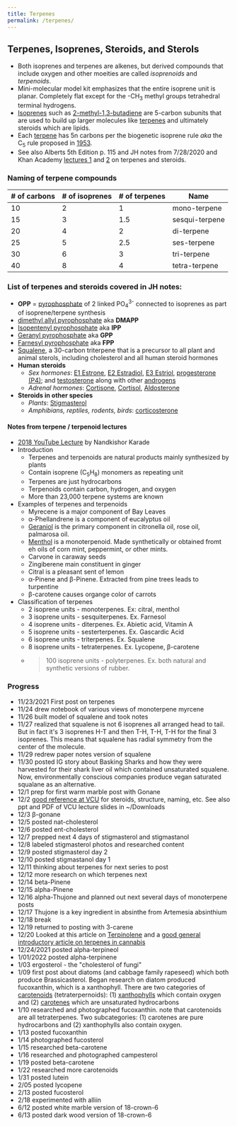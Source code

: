 ```yaml
---
title: Terpenes
permalink: /terpenes/
---
```


## Terpenes, Isoprenes, Steroids, and Sterols

* Both isoprenes and terpenes are alkenes, but derived compounds that include oxygen and other moeities are called *isoprenoids* and *terpenoids*.
* Mini-molecular model kit emphasizes that the entire isoprene unit is planar. Completely flat except for the -CH<sub>3</sub> methyl groups tetrahedral terminal hydrogens.
* [Isoprenes](http://www.chm.bris.ac.uk/motm/isoprene/isopreneh.htm) such as [2-methyl-1,3-butadiene](https://en.wikipedia.org/wiki/Isoprene) are 5-carbon subunits that are used to build up larger molecules like [terpenes](http://www.columbia.edu/itc/chemistry/c3045/client_edit/ppt/PDF/26_07_10.pdf) and ultimately steroids which are lipids.
* Each [terpene](https://en.wikipedia.org/wiki/Terpene) has 5n carbons per the biogenetic isoprene rule *aka* the C<sub>5</sub> rule proposed in [1953](https://en.wikipedia.org/wiki/Leopold_Ružička).
* See also Alberts 5th Edition p. 115 and JH notes from 7/28/2020 and Khan Academy [lectures 1](https://www.khanacademy.org/test-prep/mcat/organ-systems/endocrine-system/v/terpenes-to-steroids1) and [2](https://www.khanacademy.org/test-prep/mcat/organ-systems/endocrine-system/v/terpenes-to-steroids2) on terpenes and steroids. 

### Naming of terpene compounds

| # of carbons | # of isoprenes | # of terpenes | Name          |
|--------------|----------------|--------------|---------------|
| 10           | 2              | 1             | mono-terpene   |
| 15           | 3              | 1.5           | sesqui-terpene |
| 20           | 4              | 2             | di-terpene     |
| 25           | 5              | 2.5           | ses-terpene    |
| 30           | 6              | 3             | tri-terpene    |
| 40           | 8              | 4             | tetra-terpene  |

### List of terpenes and steroids covered in JH notes:

* **OPP** = [pyrophosphate](https://en.wikipedia.org/wiki/Pyrophosphate) of 2 linked PO<sub>4</sub><sup>3-</sup> connected to isoprenes as part of isoprene/terpene synthesis
* [dimethyl allyl pyrophosphate](https://en.wikipedia.org/wiki/Dimethylallyl_pyrophosphate) aka **DMAPP**
* [Isopentenyl pyrophosphate](https://en.wikipedia.org/wiki/Isopentenyl_pyrophosphate) aka **IPP**
* [Geranyl pyrophosphate](https://en.wikipedia.org/wiki/Geranyl_pyrophosphate) aka **GPP**
* [Farnesyl pyrophosphate](https://en.wikipedia.org/wiki/Farnesyl_pyrophosphate) aka **FPP**
* [Squalene](https://en.wikipedia.org/wiki/Squalene), a 30-carbon triterpene that is a precursor to all plant and animal sterols, including cholesterol and all human steroid hormones
* **Human steroids**
	* *Sex hormones*: [E1 Estrone](https://en.wikipedia.org/wiki/Estrone), [E2 Estradiol](https://en.wikipedia.org/wiki/Estradiol), [E3 Estriol](https://en.wikipedia.org/wiki/Estriol), [progesterone (P4)](https://en.wikipedia.org/wiki/Progesterone); and [testosterone](https://en.wikipedia.org/wiki/Testosterone) along with other [androgens](https://en.wikipedia.org/wiki/Androgen)
	* *Adrenal hormones*: [Cortisone](https://en.wikipedia.org/wiki/Cortisone), [Cortisol](https://en.wikipedia.org/wiki/Cortisol), [Aldosterone](https://en.wikipedia.org/wiki/Aldosterone)
* **Steroids in other species**
	* *Plants*: [Stigmasterol](https://en.wikipedia.org/wiki/Stigmasterol)
	* *Amphibians, reptiles, rodents, birds*: [corticosterone](https://en.wikipedia.org/wiki/Corticosterone)

#### Notes from terpene / terpenoid lectures
* [2018 YouTube Lecture](https://www.youtube.com/watch?v=h1Z1iwhbtBo) by Nandkishor Karade
* Introduction
	* Terpenes and terpenoids are natural products mainly synthesized by plants
	* Contain isoprene (C<sub>5</sub>H<sub>8</sub>) monomers as repeating unit
	* Terpenes are just hydrocarbons
	* Terpenoids contain carbon, hydrogen, and oxygen
	* More than 23,000 terpene systems are known
* Examples of terpenes and terpenoids
	* Myrecene is a major component of Bay Leaves
	* &#945;-Phellandrene is a component of eucalyptus oil
	* [Geraniol](https://en.wikipedia.org/wiki/Geraniol) is the primary component in citronella oil, rose oil, palmarosa oil.
	* [Menthol](https://en.wikipedia.org/wiki/Menthol) is a monoterpenoid. Made synthetically or obtained fromt eh oils of corn mint, peppermint, or other mints.
	* Carvone in caraway seeds
	* Zingiberene main constituent in ginger
	* Citral is a pleasant sent of lemon
	* &#945;-Pinene and &#946;-Pinene. Extracted from pine trees leads to turpentine
	* &#946;-carotene causes organge color of carrots
* Classification of terpenes
	* 2 isoprene units - monoterpenes. Ex: citral, menthol
	* 3 isoprene units - sesquiterpenes. Ex. Farnesol
	* 4 isoprene units - diterpenes. Ex. Abietic acid, Vitamin A
	* 5 isoprene units - sesterterpenes. Ex. Gascardic Acid
	* 6 isoprene units - triterpenes. Ex. Squalene
	* 8 isoprene units - tetraterpenes. Ex. Lycopene, &#946;-carotene
	* >100 isoprene units - polyterpenes. Ex. both natural and synthetic versions of rubber.

### Progress
* 11/23/2021 First post on terpenes
* 11/24 drew notebook of various views of monoterpene myrcene
* 11/26 built model of squalene and took notes
* 11/27 realized that squalene is not 6 isoprenes all arranged head to tail. But in fact it's 3 isoprenes H-T and then T-H, T-H, T-H for the final 3 isoprenes. This means that squalene has radial symmetry from the center of the molecule.
* 11/29 redrew paper notes version of squalene
* 11/30 posted IG story about Basking Sharks and how they were harvested for their shark liver oil which contained unsaturated squalene. Now, environmentally conscious companies produce vegan saturated squalane as an alternative.
* 12/1 prep for first warm marble post with Gonane
* 12/2 [good reference at VCU](https://www.people.vcu.edu/~urdesai/intro.htm) for steroids, structure, naming, etc. See also ppt and PDF of VCU lecture slides in ~/Downloads
* 12/3 &#946;-gonane
* 12/5 posted nat-cholesterol
* 12/6 posted ent-cholesterol
* 12/7 prepped next 4 days of stigmasterol and stigmastanol
* 12/8 labeled stigmasterol photos and researched content
* 12/9 posted stigmasterol day 2
* 12/10 posted stigmastanol day 1
* 12/11 thinking about terpenes for next series to post
* 12/12 more research on which terpenes next
* 12/14 beta-Pinene
* 12/15 alpha-Pinene
* 12/16 alpha-Thujone and planned out next several days of monoterpene posts
* 12/17 Thujone is a key ingredient in absinthe from Artemesia absinthium
* 12/18 break
* 12/19 returned to posting with 3-carene
* 12/20 Looked at this article on [Terpinolene](https://www.leafly.com/news/strains-products/least-common-terpene-terpinolene-effects) and a [good general introductory article on terpenes in cannabis](https://www.leafly.com/news/cannabis-101/terpenes-the-flavors-of-cannabis-aromatherapy)
* 12/24/2021 posted alpha-terpineol
* 1/01/2022 posted alpha-terpinene
* 1/03 ergosterol - the "cholesterol of fungi"
* 1/09 first post about diatoms (and cabbage family rapeseed) which both produce Brassicasterol. Began research on diatom produced fucoxanthin, which is a xanthophyll. There are two categories of [carotenoids](https://en.wikipedia.org/wiki/Carotenoid#Properties) (tetraterpernoids): (1) [xanthophylls](https://en.wikipedia.org/wiki/Xanthophyll) which contain oxygen and (2) [carotenes](https://en.wikipedia.org/wiki/Carotene) which are unsaturated hydrocarbons
* 1/10 researched and photographed fucoxanthin.  note that carotenoids are all tetraterpenes.  Two subcategories: (1) carotenes are pure hydrocarbons and (2) xanthophylls also contain oxygen.
* 1/13 posted fucoxanthin
* 1/14 photographed fucosterol
* 1/15 researched beta-carotene
* 1/16 researched and photographed campesterol
* 1/19 posted beta-carotene
* 1/22 researched more carotenoids
* 1/31 posted lutein
* 2/05 posted lycopene
* 2/13 posted fucosterol
* 2/18 experimented with alliin
* 6/12 posted white marble version of 18-crown-6
* 6/13 posted dark wood version of 18-crown-6
